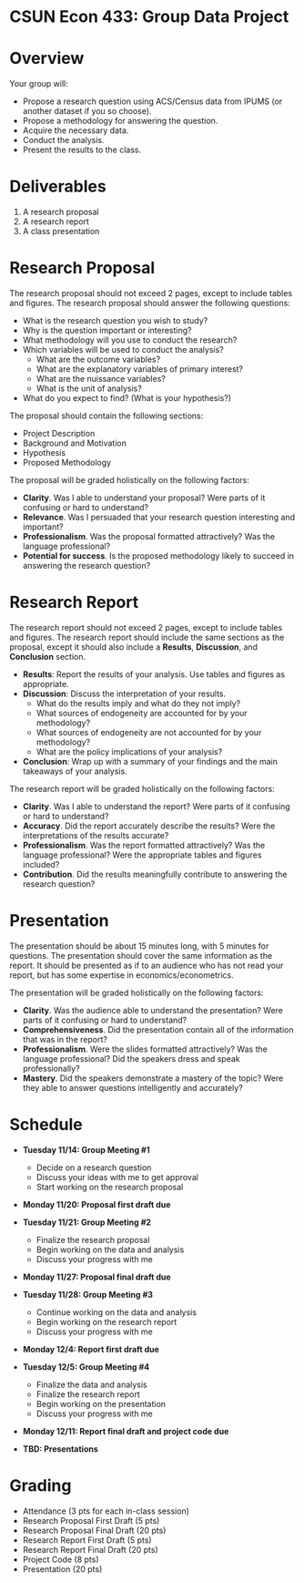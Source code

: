 # CSUN Econ 433: Group Data Project

# Overview

Your group will:

- Propose a research question using ACS/Census data from IPUMS (or another dataset if you so choose).
- Propose a methodology for answering the question.
- Acquire the necessary data.
- Conduct the analysis.
- Present the results to the class.

# Deliverables

1. A research proposal
2. A research report
3. A class presentation

# Research Proposal

The research proposal should not exceed 2 pages, except to include tables and figures. The research proposal should answer the following questions:

- What is the research question you wish to study?
- Why is the question important or interesting?
- What methodology will you use to conduct the research?
- Which variables will be used to conduct the analysis?
  - What are the outcome variables?
  - What are the explanatory variables of primary interest?
  - What are the nuissance variables?
  - What is the unit of analysis?
- What do you expect to find? (What is your hypothesis?)

The proposal should contain the following sections:

- Project Description
- Background and Motivation
- Hypothesis
- Proposed Methodology

The proposal will be graded holistically on the following factors:

- **Clarity**. Was I able to understand your proposal? Were parts of it confusing or hard to understand?
- **Relevance**. Was I persuaded that your research question interesting and important?
- **Professionalism**. Was the proposal formatted attractively? Was the language professional? 
- **Potential for success**. Is the proposed methodology likely to succeed in answering the research question?


# Research Report

The research report should not exceed 2 pages, except to include tables and figures. The research report should include the same sections as the proposal, except it should also include a **Results**, **Discussion**, and **Conclusion** section.

- **Results**: Report the results of your analysis. Use tables and figures as appropriate.
- **Discussion**: Discuss the interpretation of your results. 
  - What do the results imply and what do they not imply?
  - What sources of endogeneity are accounted for by your methodology?
  - What sources of endogeneity are not accounted for by your methodology?
  - What are the policy implications of your analysis?
- **Conclusion**: Wrap up with a summary of your findings and the main takeaways of your analysis.

The research report will be graded holistically on the following factors:

- **Clarity**. Was I able to understand the report? Were parts of it confusing or hard to understand?
- **Accuracy**. Did the report accurately describe the results? Were the interpretations of the results accurate?
- **Professionalism**. Was the report formatted attractively? Was the language professional? Were the appropriate tables and figures included?
- **Contribution**. Did the results meaningfully contribute to answering the research question? 

# Presentation

The presentation should be about 15 minutes long, with 5 minutes for questions. The presentation should cover the same information as the report. It should be presented as if to an audience who has not read your report, but has some expertise in economics/econometrics.

The presentation will be graded holistically on the following factors:

- **Clarity**. Was the audience able to understand the presentation? Were parts of it confusing or hard to understand?
- **Comprehensiveness**. Did the presentation contain all of the information that was in the report?
- **Professionalism**. Were the slides formatted attractively? Was the language professional? Did the speakers dress and speak professionally?
- **Mastery**. Did the speakers demonstrate a mastery of the topic? Were they able to answer questions intelligently and accurately? 


# Schedule

- **Tuesday 11/14: Group Meeting #1**
  - Decide on a research question
  - Discuss your ideas with me to get approval
  - Start working on the research proposal

- **Monday 11/20: Proposal first draft due**

- **Tuesday 11/21: Group Meeting #2**
  - Finalize the research proposal
  - Begin working on the data and analysis
  - Discuss your progress with me
  
- **Monday 11/27: Proposal final draft due**

- **Tuesday 11/28: Group Meeting #3**
  - Continue working on the data and analysis
  - Begin working on the research report
  - Discuss your progress with me
  
- **Monday 12/4: Report first draft due**

- **Tuesday 12/5: Group Meeting #4**
  - Finalize the data and analysis
  - Finalize the research report
  - Begin working on the presentation
  - Discuss your progress with me
  
- **Monday 12/11: Report final draft and project code due**

- **TBD: Presentations**

# Grading

- Attendance (3 pts for each in-class session)
- Research Proposal First Draft (5 pts)
- Research Proposal Final Draft (20 pts)
- Research Report First Draft (5 pts)
- Research Report Final Draft (20 pts)
- Project Code (8 pts)
- Presentation (20 pts)





  

